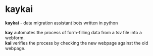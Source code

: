 # kaykai
**kaykai** - data migration assistant bots written in python

**kay** automates the process of form-filling data from a tsv file into a webform. <br/>
**kai** verifies the process by checking the new webpage against the old webpage.
